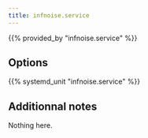 ```yaml
---
title: infnoise.service
---
```


{{% provided_by "infnoise.service" %}}

## Options

{{% systemd_unit "infnoise.service" %}}

## Additionnal notes

Nothing here.
